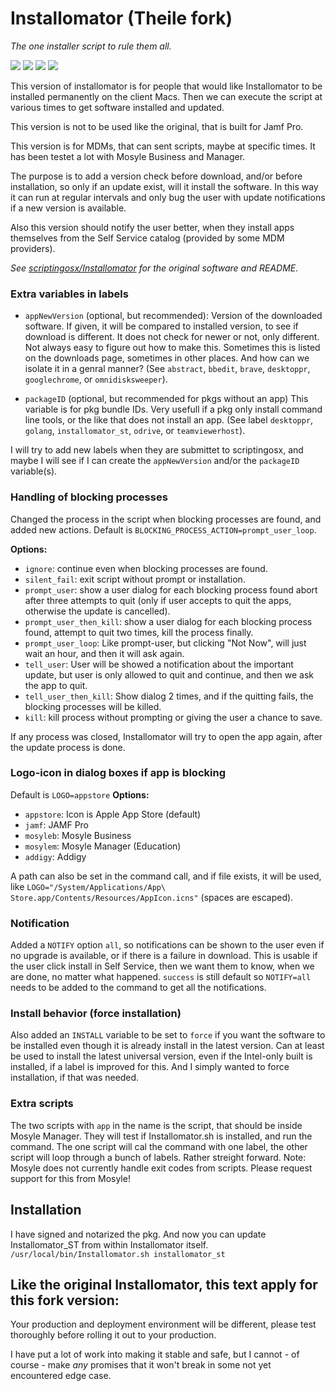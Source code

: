 # Installomator (Theile fork)

_The one installer script to rule them all._

![](https://img.shields.io/github/v/release/Theile/Installomator)&nbsp;![](https://img.shields.io/github/downloads/Theile/Installomator/latest/total)&nbsp;![](https://img.shields.io/badge/macOS-10.14%2B-success)&nbsp;![](https://img.shields.io/github/license/Theile/Installomator)

This version of installomator is for people that would like Installomator to be installed permanently on the client Macs. Then we can execute the script at various times to get software installed and updated.

This version is not to be used like the original, that is built for Jamf Pro. 

This version is for MDMs, that can sent scripts, maybe at specific times. It has been testet a lot with Mosyle Business and Manager.

The purpose is to add a version check before download, and/or before installation, so only if an update exist, will it install the software. In this way it can run at regular intervals and only bug the user with update notifications if a new version is available.

Also this version should notify the user better, when they install apps themselves from the Self Service catalog (provided by some MDM providers).

_See [scriptingosx/Installomator](https://github.com/scriptingosx/Installomator) for the original software and README._

### Extra variables in labels

- `appNewVersion` (optional, but recommended):
Version of the downloaded software.
If given, it will be compared to installed version, to see if download is different.
It does not check for newer or not, only different.
Not always easy to figure out how to make this. Sometimes this is listed on the downloads page, sometimes in other places. And how can we isolate it in a genral manner? (See `abstract`, `bbedit`, `brave`, `desktoppr`, `googlechrome`, or `omnidisksweeper`).

- `packageID` (optional, but recommended for pkgs without an app)
This variable is for pkg bundle IDs. Very usefull if a pkg only install command line tools, or the like that does not install an app. (See label `desktoppr`, `golang`, `installomator_st`, `odrive`, or `teamviewerhost`).

I will try to add new labels when they are submittet to scriptingosx, and maybe I will see if I can create the `appNewVersion` and/or the `packageID` variable(s).


### Handling of blocking processes

Changed the process in the script when blocking processes are found, and added new actions. Default is `BLOCKING_PROCESS_ACTION=prompt_user_loop`.

__Options:__
- `ignore`: continue even when blocking processes are found.
- `silent_fail`: exit script without prompt or installation.
- `prompt_user`: show a user dialog for each blocking process found abort after three attempts to quit (only if user accepts to quit the apps, otherwise the update is cancelled).
- `prompt_user_then_kill`: show a user dialog for each blocking process found, attempt to quit two times, kill the process finally.
- `prompt_user_loop`: Like prompt-user, but clicking "Not Now", will just wait an hour, and then it will ask again.
- `tell_user`: User will be showed a notification about the important update, but user is only allowed to quit and continue, and then we ask the app to quit.
- `tell_user_then_kill`: Show dialog 2 times, and if the quitting fails, the blocking processes will be killed.
- `kill`: kill process without prompting or giving the user a chance to save.

If any process was closed, Installomator will try to open the app again, after the update process is done. 


### Logo-icon in dialog boxes if app is blocking

Default is `LOGO=appstore`
__Options:__
- `appstore`: Icon is Apple App Store (default)
- `jamf`: JAMF Pro
- `mosyleb`: Mosyle Business
- `mosylem`: Mosyle Manager (Education)
- `addigy`: Addigy

A path can also be set in the command call, and if file exists, it will be used, like `LOGO="/System/Applications/App\ Store.app/Contents/Resources/AppIcon.icns"` (spaces are escaped).

### Notification

Added a `NOTIFY` option `all`, so notifications can be shown to the user even if no upgrade is available, or if there is a failure in download. This is usable if the user click install in Self Service, then we want them to know, when we are done, no matter what happened. `success` is still default so `NOTIFY=all` needs to be added to the command to get all the notifications.

### Install behavior (force installation)

Also added an `INSTALL` variable to be set to `force` if you want the software to be installed even though it is already install in the latest version. Can at least be used to install the latest universal version, even if the Intel-only built is installed, if a label is improved for this. And I simply wanted to force installation, if that was needed.

### Extra scripts

The two scripts with `app` in the name is the script, that should be inside Mosyle Manager. They will test if Installomator.sh is installed, and run the command. The one script will cal the command with one label, the other script will loop through a bunch of labels. Rather streight forward. Note: Mosyle does not currently handle exit codes from scripts. Please request support for this from Mosyle!

## Installation

I have signed and notarized the pkg. And now you can update Installomator_ST from within Installomator itself.
`/usr/local/bin/Installomator.sh installomator_st`

## Like the original Installomator, this text apply for this fork version:
Your production and deployment environment will be different, please test thoroughly before rolling it out to your production.

I have put a lot of work into making it stable and safe, but I cannot - of course - make _any_ promises that it won't break in some not yet encountered edge case.
